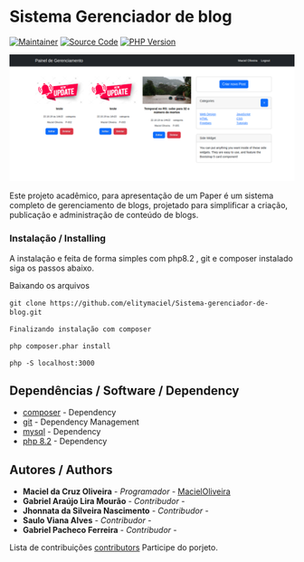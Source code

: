 # Sistema Gerenciador de blog 

[![Maintainer](http://img.shields.io/badge/maintainer-@MacielOliveira-success.svg?style=flat-square)]()
[![Source Code](https://img.shields.io/badge/source-elitymaciel/Sistema_gerenciador_de_blog-red.svg?style=flat-square)](https://github.com/elitymaciel/Sistema-gerenciador-de-blog)
[![PHP Version](https://img.shields.io/badge/php-%5E8.2-blue.svg?style=flat-square)](https://www.php.net/) 

 ![Painel](painel.png "Painel de geranciamento")


Este projeto acadêmico, para apresentação de um Paper é um sistema completo de gerenciamento de blogs, projetado para simplificar a criação, publicação e administração de conteúdo de blogs.

 ### Instalação / Installing
A instalação e feita de forma simples com php8.2 , git e composer instalado siga os passos abaixo.

Baixando os arquivos 

```
git clone https://github.com/elitymaciel/Sistema-gerenciador-de-blog.git
``` 
```
Finalizando instalação com composer
 ```
 ```
php composer.phar install
```
 ```
php -S localhost:3000
```

## Dependências / Software / Dependency
 
 
* [composer](https://getcomposer.org/download/) - Dependency
* [git](https://git-scm.com/download/win) - Dependency Management
* [mysql](https://dev.mysql.com/downloads/installer/) - Dependency 
* [php 8.2](https://windows.php.net/download#php-8.2) - Dependency

## Autores / Authors

* **Maciel da Cruz Oliveira** - *Programador* - [MacielOliveira](https://github.com/elitymaciel)
* **Gabriel Araújo Lira Mourão** - *Contribudor* - 
* **Jhonnata da Silveira Nascimento** - *Contribudor* - 
* **Saulo Viana Alves** - *Contribudor* - 
* **Gabriel Pacheco Ferreira** - *Contribudor* -  

Lista de contribuições [contributors](https://github.com/elitymaciel/Sistema-gerenciador-de-blog/contributors) Participe do porjeto.
